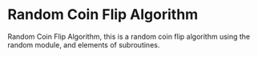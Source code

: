 # Random Coin Flip Algorithm
Random Coin Flip Algorithm, this is a random coin flip algorithm using the random module, and elements of subroutines.
